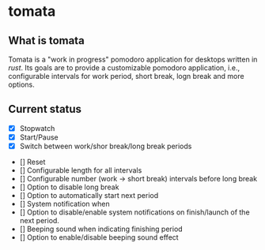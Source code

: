 # tomata

## What is tomata

Tomata is a "work in progress" pomodoro application for desktops written
in *rust*. Its goals
are to provide a customizable pomodoro application, i.e., configurable
intervals for work period, short break, logn break and more options.

## Current status

- [x] Stopwatch
- [x] Start/Pause
- [x] Switch between work/shor break/long break periods
- [] Reset
- [] Configurable length for all intervals
- [] Configurable number (work -> short break) intervals before long break
- [] Option to disable long break
- [] Option to automatically start next period
- [] System notification when
- [] Option to disable/enable system notifications on finish/launch
     of the next period.
- [] Beeping sound when indicating finishing period
- [] Option to enable/disable beeping sound effect

